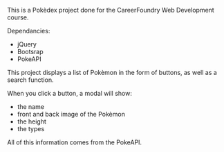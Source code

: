 This is a Pokèdex project done for the CareerFoundry Web Development course.

Dependancies:  
- jQuery   
- Bootsrap   
- PokeAPI 

This project displays a list of Pokèmon in the form of buttons, as well as a search function. 

When you click a button, a modal will show: 

- the name    
- front and back image of the Pokèmon   
- the height    
- the types 

All of this information comes from the PokeAPI.
